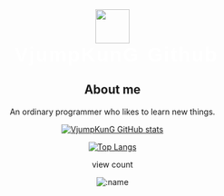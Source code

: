 <style>
#demoFont {
    font-family: Tahoma, Geneva, sans-serif;
    font-size: 2.5em;
    letter-spacing: 2px;
    word-spacing: 2px;
    color: #ffffff;
    font-weight: bold;
    text-decoration: none;
    font-style: normal;
    font-variant: normal;
    text-transform: none;
}
</style>

<div align="center">
<img src="https://avatars.githubusercontent.com/u/12080533?v=4" width=60 height=60> 
<br>
<span id="demoFont">&nbsp;VjumpKunG Github</span>
<h2>About me</h2>

An ordinary programmer who likes to learn new things.

[![VjumpKunG GitHub stats](https://github-readme-stats.vercel.app/api?username=vjumpkung)](https://github.com/anuraghazra/github-readme-stats)

[![Top Langs](https://github-readme-stats.vercel.app/api/top-langs/?username=vjumpkung)](https://github.com/anuraghazra/github-readme-stats)

view count

![:name](https://count.getloli.com/get/@:vjumpkung)

</div>

